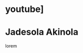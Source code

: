 # youtube]
<!DOCTYPE html>
<html>
<head>
	<title></title>
</head>
<body>
	<h1>Jadesola Akinola</h1>
<p>lorem</p>
</body>
</html>